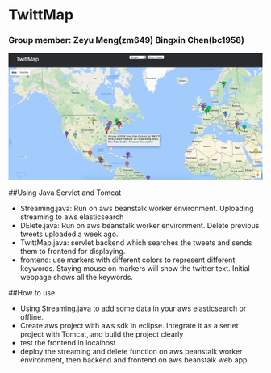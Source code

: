 # TwittMap

### Group member: Zeyu Meng(zm649) Bingxin Chen(bc1958) 

![alt text](https://raw.githubusercontent.com/ChronoResister/TwittMap/master/screenshot.jpeg "Screenshot")

##Using Java Servlet and Tomcat 

- Streaming.java: Run on aws beanstalk worker environment. Uploading streaming to aws elasticsearch
- DElete.java: Run on aws beanstalk worker environment. Delete previous tweets uploaded a week ago.
- TwittMap.java: servlet backend which searches the tweets and sends them to frontend for displaying.  
- frontend: use markers with different colors to represent different keywords. Staying mouse on markers will show the twitter text. Initial webpage shows all the keywords.


##How to use: 
- Using Streaming.java to add some data in your aws elasticsearch or offline. 
- Create aws project with aws sdk in eclipse. Integrate it as a serlet project with Tomcat, and build the project clearly
- test the frontend in localhost
- deploy the streaming and delete function on aws beanstalk worker environment, then backend and frontend on aws beanstalk web app. 


